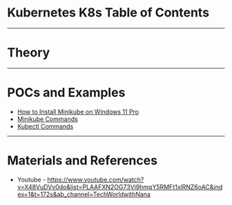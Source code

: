 # Kubernetes K8s Table of Contents
------
# Theory

------
# POCs and Examples
* [How to Install Minikube on Windows 11 Pro](minikube-kubectl-installation.md)
* [Minikube Commands](minikube-commands.md)
* [Kubectl Commands](kubectl-commands.md)
------
# Materials and References
* Youtube - https://www.youtube.com/watch?v=X48VuDVv0do&list=PLAAFXN2OG73Vi9hmqY5RMFt1xlRNZ6oAC&index=1&t=172s&ab_channel=TechWorldwithNana